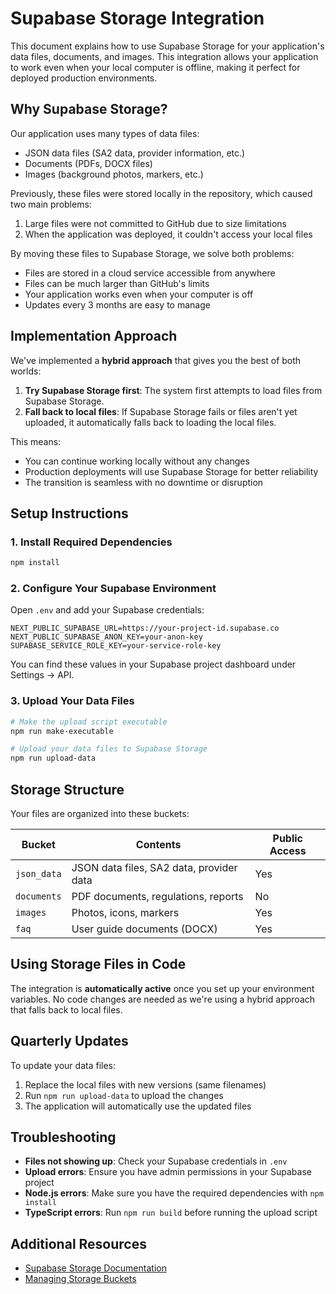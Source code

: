 # Supabase Storage Integration

This document explains how to use Supabase Storage for your application's data files, documents, and images. This integration allows your application to work even when your local computer is offline, making it perfect for deployed production environments.

## Why Supabase Storage?

Our application uses many types of data files:
- JSON data files (SA2 data, provider information, etc.)
- Documents (PDFs, DOCX files)
- Images (background photos, markers, etc.)

Previously, these files were stored locally in the repository, which caused two main problems:
1. Large files were not committed to GitHub due to size limitations
2. When the application was deployed, it couldn't access your local files

By moving these files to Supabase Storage, we solve both problems:
- Files are stored in a cloud service accessible from anywhere
- Files can be much larger than GitHub's limits
- Your application works even when your computer is off
- Updates every 3 months are easy to manage

## Implementation Approach

We've implemented a **hybrid approach** that gives you the best of both worlds:

1. **Try Supabase Storage first**: The system first attempts to load files from Supabase Storage.
2. **Fall back to local files**: If Supabase Storage fails or files aren't yet uploaded, it automatically falls back to loading the local files.

This means:
- You can continue working locally without any changes
- Production deployments will use Supabase Storage for better reliability
- The transition is seamless with no downtime or disruption

## Setup Instructions

### 1. Install Required Dependencies

```bash
npm install
```

### 2. Configure Your Supabase Environment

Open `.env` and add your Supabase credentials:

```
NEXT_PUBLIC_SUPABASE_URL=https://your-project-id.supabase.co
NEXT_PUBLIC_SUPABASE_ANON_KEY=your-anon-key
SUPABASE_SERVICE_ROLE_KEY=your-service-role-key
```

You can find these values in your Supabase project dashboard under Settings → API.

### 3. Upload Your Data Files

```bash
# Make the upload script executable
npm run make-executable

# Upload your data files to Supabase Storage
npm run upload-data
```

## Storage Structure

Your files are organized into these buckets:

| Bucket | Contents | Public Access |
|--------|----------|---------------|
| `json_data` | JSON data files, SA2 data, provider data | Yes |
| `documents` | PDF documents, regulations, reports | No |
| `images` | Photos, icons, markers | Yes |
| `faq` | User guide documents (DOCX) | Yes |

## Using Storage Files in Code

The integration is **automatically active** once you set up your environment variables. No code changes are needed as we're using a hybrid approach that falls back to local files.

## Quarterly Updates

To update your data files:

1. Replace the local files with new versions (same filenames)
2. Run `npm run upload-data` to upload the changes
3. The application will automatically use the updated files

## Troubleshooting

- **Files not showing up**: Check your Supabase credentials in `.env`
- **Upload errors**: Ensure you have admin permissions in your Supabase project
- **Node.js errors**: Make sure you have the required dependencies with `npm install`
- **TypeScript errors**: Run `npm run build` before running the upload script

## Additional Resources

- [Supabase Storage Documentation](https://supabase.com/docs/guides/storage)
- [Managing Storage Buckets](https://supabase.com/docs/guides/storage/buckets) 